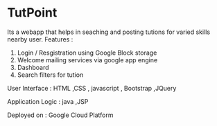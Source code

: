 # TutPoint
Its a webapp that helps in seaching and posting tutions for varied skills nearby user.
Features :
1. Login / Resgistration using Google Block storage
2. Welcome mailing services via google app engine
3. Dashboard 
4. Search filters for tution

User Interface : HTML ,CSS , javascript , Bootstrap ,JQuery 

Application Logic : java ,JSP

Deployed on : Google Cloud Platform
